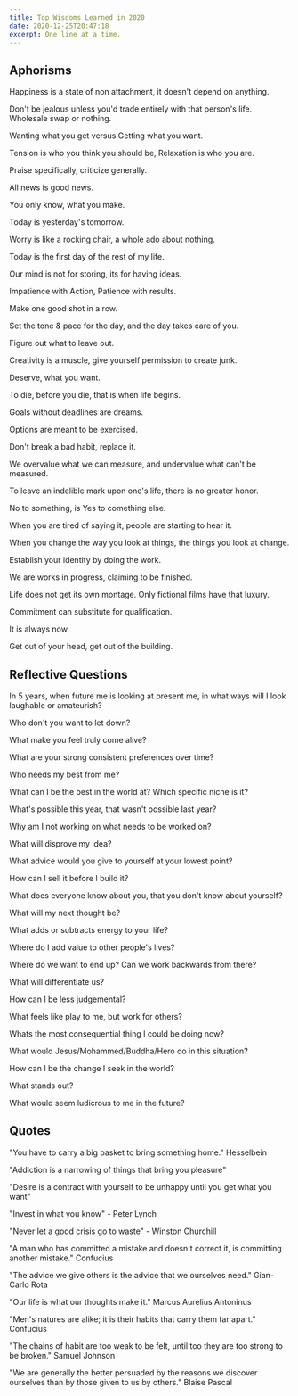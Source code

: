 ```yaml
---
title: Top Wisdoms Learned in 2020
date: 2020-12-25T20:47:18
excerpt: One line at a time.
---
```


## Aphorisms
Happiness is a state of non attachment, it doesn't depend on anything.

Don't be jealous unless you'd trade entirely with that person's life. Wholesale swap or nothing. 

Wanting what you get versus Getting what you want.

Tension is who you think you should be, Relaxation is who you are.

Praise specifically, criticize generally.

All news is good news.

You only know, what you make.

Today is yesterday's tomorrow.

Worry is like a rocking chair, a whole ado about nothing.

Today is the first day of the rest of my life.

Our mind is not for storing, its for having ideas.

Impatience with Action, Patience with results.

Make one good shot in a row.

Set the tone & pace for the day, and the day takes care of you.

Figure out what to leave out.

Creativity is a muscle, give yourself permission to create junk.

Deserve, what you want.

To die, before you die, that is when life begins.

Goals without deadlines are dreams.

Options are meant to be exercised.

Don't break a bad habit, replace it.

We overvalue what we can measure, and undervalue what can't be measured.

To leave an indelible mark upon one's life, there is no greater honor.

No to something, is Yes to comething else.

When you are tired of saying it, people are starting to hear it.

When you change the way you look at things, the things you look at change.

Establish your identity by doing the work.

We are works in progress, claiming to be finished.

Life does not get its own montage. Only fictional films have that luxury.

Commitment can substitute for qualification.

It is always now.

Get out of your head, get out of the building.

## Reflective Questions

In 5 years, when future me is looking at present me, in what ways will I look laughable or amateurish?

Who don't you want to let down?

What make you feel truly come alive?

What are your strong consistent preferences over time?

Who needs my best from me? 

What can I be the best in the world at? Which specific niche is it?

What's possible this year, that wasn't possible last year?

Why am I not working on what needs to be worked on?

What will disprove my idea?

What advice would you give to yourself at your lowest point?

How can I sell it before I build it?

What does everyone know about you, that you don't know about yourself?

What will my next thought be?

What adds or subtracts energy to your life?

Where do I add value to other people's lives?

Where do we want to end up? Can we work backwards from there?

What will differentiate us?

How can I be less judgemental? 

What feels like play to me, but work for others?

Whats the most consequential thing I could be doing now?

What would Jesus/Mohammed/Buddha/Hero do in this situation?

How can I be the change I seek in the world?

What stands out?

What would seem ludicrous to me in the future?


## Quotes

"You have to carry a big basket to bring something home." Hesselbein

"Addiction is a narrowing of things that bring you pleasure" 

"Desire is a contract with yourself to be unhappy until you get what you want"

"Invest in what you know" - Peter Lynch

"Never let a good crisis go to waste" - Winston Churchill

"A man who has committed a mistake and doesn't correct it, is committing another mistake." Confucius

"The advice we give others is the advice that we ourselves need." Gian-Carlo Rota

"Our life is what our thoughts make it." Marcus Aurelius Antoninus

"Men's natures are alike; it is their habits that carry them far  apart." Confucius

"The chains of habit are too weak to be felt, until too they are too strong to be broken." Samuel Johnson

"We are generally the better persuaded by the reasons we discover ourselves than by those given to us by others." Blaise Pascal








